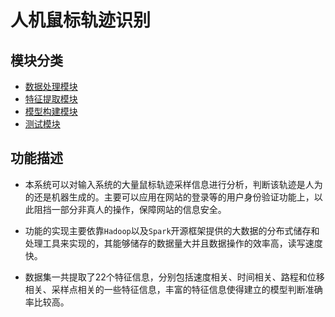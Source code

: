 # 人机鼠标轨迹识别
## 模块分类
* [数据处理模块](https://github.com/XiaoTang233/mouse-track-recognition)
* [特征提取模块](https://github.com/XiaoTang233/mouse-track-recognition)
* [模型构建模块](https://github.com/XiaoTang233/mouse-track-recognition)
* [测试模块](https://github.com/XiaoTang233/mouse-track-recognition)

## 功能描述
* 本系统可以对输入系统的大量鼠标轨迹采样信息进行分析，判断该轨迹是人为的还是机器生成的。主要可以应用在网站的登录等的用户身份验证功能上，以此阻挡一部分非真人的操作，保障网站的信息安全。

* 功能的实现主要依靠`Hadoop`以及`Spark`开源框架提供的大数据的分布式储存和处理工具来实现的，其能够储存的数据量大并且数据操作的效率高，读写速度快。

* 数据集一共提取了22个特征信息，分别包括速度相关、时间相关、路程和位移相关、采样点相关的一些特征信息，丰富的特征信息使得建立的模型判断准确率比较高。
